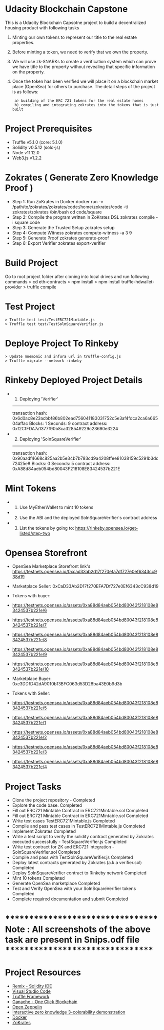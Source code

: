 # Udacity Blockchain Capstone
This is a Udacity Blockchain Capsotne project to build a decentralized housing product with following tasks
1) Minting our own tokens to represent our title to the real estate properties. 
2) Before minting a token, we need to verify that we own the property. 
3) We will use zk-SNARKs to create a verification system which can prove we have title to the property without revealing that specific information on the property. 
4) Once the token has been verified we will place it on a blockchain market place (OpenSea) for others to purchase. The detail steps of the project is as follows:

        a) building of the ERC 721 tokens for the real estate homes
        b) compiling and integrating zokrates into the tokens that is just built

# Project Prerequisites 
* Truffle v5.1.0 (core: 5.1.0)
* Solidity v0.5.12 (solc-js)
* Node v11.12.0
* Web3.js v1.2.2

# Zokrates ( Generate Zero Knowledge Proof )
* Step 1: Run ZoKrates in Docker
        docker run -v /path/to/zokrates/zokrates/code:/home/zokrates/code -ti zokrates/zokrates /bin/bash
        cd code/square
* Step 2: Compile the program written in ZoKrates DSL
        zokrates compile -i square.code
* Step 3: Generate the Trusted Setup
        zokrates setup
* Step 4: Compute Witness
        zokrates compute-witness -a 3 9
* Step 5: Generate Proof
        zokrates generate-proof
* Step 6: Export Verifier
        zokrates export-verifier

# Build Project 
Go to root project folder after cloning into local drives and run following commands 
    > cd eth-contracts
    > npm install
    > npm install truffle-hdwallet-provider
    > truffle compile

# Test Project
    > Truffle test test/TestERC721Mintable.js
    > Truffle test test/TestSolnSquareVerifier.js

# Deploye Project To Rinkeby
    > Update mnemonic and infura url in truffle-config.js
    > Truffle migrate --network rinkeby

# Rinkeby Deployed Project Details
* 1)  Deploying 'Verifier'
   --------------------
    transaction hash:    0x6d0ac8e23acbbf86b802ead756041183031752c5e3af4fdca2ca6a66504affac
    Blocks: 1            Seconds: 9
    contract address:    0xf2CfFDA7a1377f90b8ca328549229c23690e3224
* 2) Deploying 'SolnSquareVerifier'
   ------------------------------
    transaction hash:    0x90aadf4668c825aa2b5e34b7b783cd9a4208ffee81038159c5291b3dc72425e8
    Blocks: 0            Seconds: 5
    contract address:    0xA88d84aeb054bd80043F218108E83424537b221E


# Mint Tokens
* 1) Use MyEtherWallet to mint 10 tokens
* 2) Use the ABI and the deployed SolnSquareVerifier's contract address
* 3) List the tokens by going to: https://rinkeby.opensea.io/get-listed/step-two

# Opensea Storefront
* OpenSea Marketplace Storefront link's https://testnets.opensea.io/0xcad33ab2d17f270efa7df727e0ef6343cc938d19

* Marketplace Seller: 0xCaD33Ab2D17f270EFA7Df727e0Ef6343cC938d19
* Tokens with buyer:
* https://testnets.opensea.io/assets/0xa88d84aeb054bd80043f218108e83424537b221e/6
* https://testnets.opensea.io/assets/0xa88d84aeb054bd80043f218108e83424537b221e/7
* https://testnets.opensea.io/assets/0xa88d84aeb054bd80043f218108e83424537b221e/8
* https://testnets.opensea.io/assets/0xa88d84aeb054bd80043f218108e83424537b221e/9
* https://testnets.opensea.io/assets/0xa88d84aeb054bd80043f218108e83424537b221e/10

* Marketplace Buyer: 0xe3DDfD42dA9010b13BFC063d53D28ba43E0b9d3b
* Tokens with Seller:
* https://testnets.opensea.io/assets/0xa88d84aeb054bd80043f218108e83424537b221e/5
* https://testnets.opensea.io/assets/0xa88d84aeb054bd80043f218108e83424537b221e/1
* https://testnets.opensea.io/assets/0xa88d84aeb054bd80043f218108e83424537b221e/2
* https://testnets.opensea.io/assets/0xa88d84aeb054bd80043f218108e83424537b221e/3
* https://testnets.opensea.io/assets/0xa88d84aeb054bd80043f218108e83424537b221e/4

# Project Tasks
* Clone the project repository -                                                                                                  Completed
* Explore the code base.                                                                                                          Completed
* Fill out ERC721 Mintable Contract in ERC721Mintable.sol                                                                         Completed
* Fill out ERC721 Mintable Contract in ERC721Mintable.sol                                                                         Completed
* Write test cases TestERC721Mintable.js                                                                                          Completed
* Compile and pass test cases in TestERC721Mintable.js                                                                            Completed
* Implement Zokrates                                                                                                              Completed
* Write a test script to verify the solidity contract generated by Zokrates executed successfully - TestSquareVerifier.js         Completed
* Write test contract for ZK and ERC721 integration - SolnSquareVerifier.sol	                                                  Completed
* Compile and pass with TestSolnSquareVerifier.js                                                                                 Completed
* Deploy latest contracts generated by Zokrates (a.k.a verifier.sol)                                                              Completed
* Deploy SolnSquareVerifier contract to Rinkeby network                                                                           Completed
* Mint 10 tokens	                                                                                                          Completed
* Generate OpenSea marketplace                                                                                                    Completed
* Test and Verify OpenSea with your SolnSquareVerifier tokens	                                                                  Completed
* Complete required documentation and submit	                                                                                  Completed

# ******************************** Note : All screenshots of the above task are present in Snips.odf file *******************************

# Project Resources
* [Remix - Solidity IDE](https://remix.ethereum.org/)
* [Visual Studio Code](https://code.visualstudio.com/)
* [Truffle Framework](https://truffleframework.com/)
* [Ganache - One Click Blockchain](https://truffleframework.com/ganache)
* [Open Zeppelin ](https://openzeppelin.org/)
* [Interactive zero knowledge 3-colorability demonstration](http://web.mit.edu/~ezyang/Public/graph/svg.html)
* [Docker](https://docs.docker.com/install/)
* [ZoKrates](https://github.com/Zokrates/ZoKrates)
